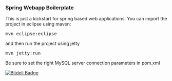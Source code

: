 ### Spring Webapp Boilerplate

This is just a kickstart for spring based web applications. You can import the project in eclipse using maven:
<pre>mvn eclipse:eclipse</pre>
and then run the project using jetty
<pre>mvn jetty:run</pre>

Be sure to set the right MySQL server connection parameters in pom.xml

[![Bitdeli Badge](https://d2weczhvl823v0.cloudfront.net/NinjaTux/spring-webapp-boilerplate/trend.png)](https://bitdeli.com/free "Bitdeli Badge")

